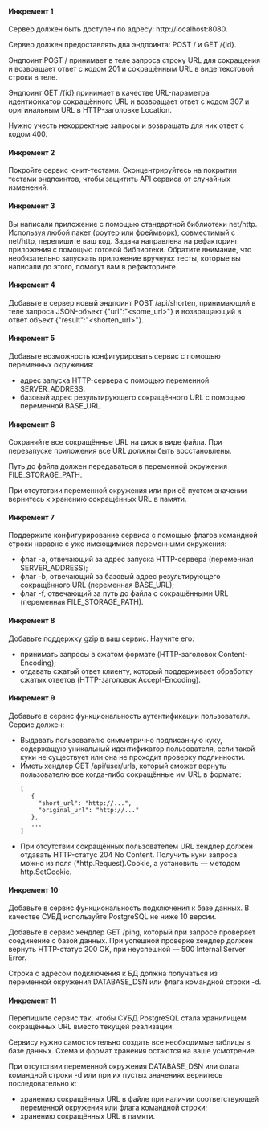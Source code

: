 #### Инкремент 1

Сервер должен быть доступен по адресу: http://localhost:8080.

Сервер должен предоставлять два эндпоинта: POST / и GET /{id}.

Эндпоинт POST / принимает в теле запроса строку URL для сокращения и возвращает ответ с кодом 201
и сокращённым URL в виде текстовой строки в теле.

Эндпоинт GET /{id} принимает в качестве URL-параметра идентификатор сокращённого URL
и возвращает ответ с кодом 307 и оригинальным URL в HTTP-заголовке Location.

Нужно учесть некорректные запросы и возвращать для них ответ с кодом 400.

#### Инкремент 2
Покройте сервис юнит-тестами. Сконцентрируйтесь на покрытии тестами эндпоинтов,
чтобы защитить API сервиса от случайных изменений.

#### Инкремент 3
Вы написали приложение с помощью стандартной библиотеки net/http.
Используя любой пакет (роутер или фреймворк), совместимый с net/http, перепишите ваш код.
Задача направлена на рефакторинг приложения с помощью готовой библиотеки.
Обратите внимание, что необязательно запускать приложение вручную: тесты,
которые вы написали до этого, помогут вам в рефакторинге.

#### Инкремент 4
Добавьте в сервер новый эндпоинт POST /api/shorten,
принимающий в теле запроса JSON-объект {"url":"<some_url>"} и возвращающий в ответ объект {"result":"<shorten_url>"}.

#### Инкремент 5
Добавьте возможность конфигурировать сервис с помощью переменных окружения:
- адрес запуска HTTP-сервера с помощью переменной SERVER_ADDRESS.
- базовый адрес результирующего сокращённого URL с помощью переменной BASE_URL.

#### Инкремент 6
Сохраняйте все сокращённые URL на диск в виде файла. При перезапуске приложения все URL должны быть восстановлены.

Путь до файла должен передаваться в переменной окружения FILE_STORAGE_PATH.

При отсутствии переменной окружения или при её пустом значении вернитесь к хранению сокращённых URL в памяти.

#### Инкремент 7
Поддержите конфигурирование сервиса с помощью флагов командной строки наравне с уже имеющимися переменными окружения:
- флаг -a, отвечающий за адрес запуска HTTP-сервера (переменная SERVER_ADDRESS);
- флаг -b, отвечающий за базовый адрес результирующего сокращённого URL (переменная BASE_URL);
- флаг -f, отвечающий за путь до файла с сокращёнными URL (переменная FILE_STORAGE_PATH).

#### Инкремент 8
Добавьте поддержку gzip в ваш сервис. Научите его:
- принимать запросы в сжатом формате (HTTP-заголовок Content-Encoding);
- отдавать сжатый ответ клиенту, который поддерживает обработку сжатых ответов (HTTP-заголовок Accept-Encoding).

#### Инкремент 9

Добавьте в сервис функциональность аутентификации пользователя.
Сервис должен:
- Выдавать пользователю симметрично подписанную куку, содержащую уникальный идентификатор пользователя, если такой куки не существует или она не проходит проверку подлинности.
- Иметь хендлер GET /api/user/urls, который сможет вернуть пользователю все когда-либо сокращённые им URL в формате:
  ```
  [
     {
       "short_url": "http://...",
       "original_url": "http://..."
     },
     ...
  ]
  ```
- При отсутствии сокращённых пользователем URL хендлер должен отдавать HTTP-статус 204 No Content.
Получить куки запроса можно из поля (*http.Request).Cookie, а установить — методом http.SetCookie.

#### Инкремент 10

Добавьте в сервис функциональность подключения к базе данных. В качестве СУБД используйте PostgreSQL не ниже 10 версии.

Добавьте в сервис хендлер GET /ping, который при запросе проверяет соединение с базой данных. При успешной проверке хендлер должен вернуть HTTP-статус 200 OK, при неуспешной — 500 Internal Server Error.

Строка с адресом подключения к БД должна получаться из переменной окружения DATABASE_DSN или флага командной строки -d.

#### Инкремент 11

Перепишите сервис так, чтобы СУБД PostgreSQL стала хранилищем сокращённых URL вместо текущей реализации.

Сервису нужно самостоятельно создать все необходимые таблицы в базе данных. Схема и формат хранения остаются на ваше усмотрение.

При отсутствии переменной окружения DATABASE_DSN или флага командной строки -d или при их пустых значениях вернитесь последовательно к:
- хранению сокращённых URL в файле при наличии соответствующей переменной окружения или флага командной строки;
- хранению сокращённых URL в памяти.